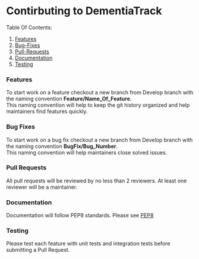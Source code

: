 # Contirbuting to DementiaTrack

Table Of Contents:

1. [Features](#Features)
2. [Bug-Fixes](#bug-fixes)
3. [Pull-Requests](#pull-requests)
4. [Documentation](#documentation)
5. [Testing](#testing)

### Features

To start work on a feature checkout a new branch from Develop branch
with the naming convention **Feature/Name_Of_Feature**.<br/>This naming convention
will help to keep the git history organized and help maintainers find
features quickly.

### Bug Fixes

To start work on a bug fix checkout a new branch from Develop branch
with the naming convention **BugFix/Bug_Number**.<br/>
This naming convention will help maintainers close solved issues.

### Pull Requests

All pull requests will be reviewed by no less than 2 reviewers. At least one reviewer will be a maintainer.

### Documentation

Documentation will follow PEP8 standards. Please see [PEP8](https://google.github.io/styleguide/pyguide.html#s2.12.1-definition)

### Testing

Please test each feature with unit tests and integration tests before submitting a Pull Request.
